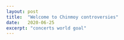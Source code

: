 ```yaml
---
layout: post
title:  "Welcome to Chinmoy controversies"
date:   2020-06-25
excerpt: "concerts world goal"
---
```

